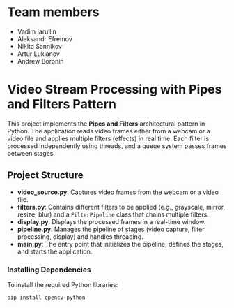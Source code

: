 # Team members
- Vadim Iarullin
- Aleksandr Efremov
- Nikita Sannikov
- Artur Lukianov
- Andrew Boronin

  
# Video Stream Processing with Pipes and Filters Pattern

This project implements the **Pipes and Filters** architectural pattern in Python. The application reads video frames either from a webcam or a video file and applies multiple filters (effects) in real time. Each filter is processed independently using threads, and a queue system passes frames between stages.

## Project Structure

- **video_source.py**: Captures video frames from the webcam or a video file.
- **filters.py**: Contains different filters to be applied (e.g., grayscale, mirror, resize, blur) and a `FilterPipeline` class that chains multiple filters.
- **display.py**: Displays the processed frames in a real-time window.
- **pipeline.py**: Manages the pipeline of stages (video capture, filter processing, display) and handles threading.
- **main.py**: The entry point that initializes the pipeline, defines the stages, and starts the application.


### Installing Dependencies

To install the required Python libraries:

```bash
pip install opencv-python
